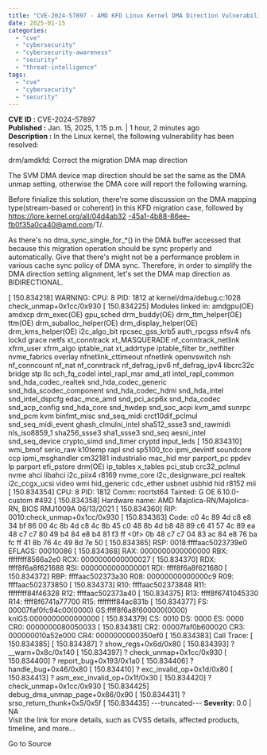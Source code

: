 ```yaml
---
title: "CVE-2024-57897 - AMD KFD Linux Kernel DMA Direction Vulnerability"
date: 2025-01-15
categories: 
  - "cve"
  - "cybersecurity"
  - "cybersecurity-awareness"
  - "security"
  - "threat-intelligence"
tags: 
  - "cve"
  - "cybersecurity"
  - "security"
---
```


**CVE ID :** CVE-2024-57897  
**Published :** Jan. 15, 2025, 1:15 p.m. | 1 hour, 2 minutes ago  
**Description :** In the Linux kernel, the following vulnerability has been resolved:

drm/amdkfd: Correct the migration DMA map direction

The SVM DMA device map direction should be set the same as the DMA unmap setting, otherwise the DMA core will report the following warning.

Before finialize this solution, there're some discussion on the DMA mapping type(stream-based or coherent) in this KFD migration case, followed by https://lore.kernel.org/all/04d4ab32 -45a1-4b88-86ee-fb0f35a0ca40@amd.com/T/.

As there's no dma\_sync\_single\_for\_\*() in the DMA buffer accessed that because this migration operation should be sync properly and automatically. Give that there's might not be a performance problem in various cache sync policy of DMA sync. Therefore, in order to simplify the DMA direction setting alignment, let's set the DMA map direction as BIDIRECTIONAL.

\[ 150.834218\] WARNING: CPU: 8 PID: 1812 at kernel/dma/debug.c:1028 check\_unmap+0x1cc/0x930 \[ 150.834225\] Modules linked in: amdgpu(OE) amdxcp drm\_exec(OE) gpu\_sched drm\_buddy(OE) drm\_ttm\_helper(OE) ttm(OE) drm\_suballoc\_helper(OE) drm\_display\_helper(OE) drm\_kms\_helper(OE) i2c\_algo\_bit rpcsec\_gss\_krb5 auth\_rpcgss nfsv4 nfs lockd grace netfs xt\_conntrack xt\_MASQUERADE nf\_conntrack\_netlink xfrm\_user xfrm\_algo iptable\_nat xt\_addrtype iptable\_filter br\_netfilter nvme\_fabrics overlay nfnetlink\_cttimeout nfnetlink openvswitch nsh nf\_conncount nf\_nat nf\_conntrack nf\_defrag\_ipv6 nf\_defrag\_ipv4 libcrc32c bridge stp llc sch\_fq\_codel intel\_rapl\_msr amd\_atl intel\_rapl\_common snd\_hda\_codec\_realtek snd\_hda\_codec\_generic snd\_hda\_scodec\_component snd\_hda\_codec\_hdmi snd\_hda\_intel snd\_intel\_dspcfg edac\_mce\_amd snd\_pci\_acp6x snd\_hda\_codec snd\_acp\_config snd\_hda\_core snd\_hwdep snd\_soc\_acpi kvm\_amd sunrpc snd\_pcm kvm binfmt\_misc snd\_seq\_midi crct10dif\_pclmul snd\_seq\_midi\_event ghash\_clmulni\_intel sha512\_ssse3 snd\_rawmidi nls\_iso8859\_1 sha256\_ssse3 sha1\_ssse3 snd\_seq aesni\_intel snd\_seq\_device crypto\_simd snd\_timer cryptd input\_leds \[ 150.834310\] wmi\_bmof serio\_raw k10temp rapl snd sp5100\_tco ipmi\_devintf soundcore ccp ipmi\_msghandler cm32181 industrialio mac\_hid msr parport\_pc ppdev lp parport efi\_pstore drm(OE) ip\_tables x\_tables pci\_stub crc32\_pclmul nvme ahci libahci i2c\_piix4 r8169 nvme\_core i2c\_designware\_pci realtek i2c\_ccgx\_ucsi video wmi hid\_generic cdc\_ether usbnet usbhid hid r8152 mii \[ 150.834354\] CPU: 8 PID: 1812 Comm: rocrtst64 Tainted: G OE 6.10.0-custom #492 \[ 150.834358\] Hardware name: AMD Majolica-RN/Majolica-RN, BIOS RMJ1009A 06/13/2021 \[ 150.834360\] RIP: 0010:check\_unmap+0x1cc/0x930 \[ 150.834363\] Code: c0 4c 89 4d c8 e8 34 bf 86 00 4c 8b 4d c8 4c 8b 45 c0 48 8b 4d b8 48 89 c6 41 57 4c 89 ea 48 c7 c7 80 49 b4 84 e8 b4 81 f3 ff <0f> 0b 48 c7 c7 04 83 ac 84 e8 76 ba fc ff 41 8b 76 4c 49 8d 7e 50 \[ 150.834365\] RSP: 0018:ffffaac5023739e0 EFLAGS: 00010086 \[ 150.834368\] RAX: 0000000000000000 RBX: ffffffff8566a2e0 RCX: 0000000000000027 \[ 150.834370\] RDX: ffff8f6a8f621688 RSI: 0000000000000001 RDI: ffff8f6a8f621680 \[ 150.834372\] RBP: ffffaac502373a30 R08: 00000000000000c9 R09: ffffaac502373850 \[ 150.834373\] R10: ffffaac502373848 R11: ffffffff84f46328 R12: ffffaac502373a40 \[ 150.834375\] R13: ffff8f6741045330 R14: ffff8f6741a77700 R15: ffffffff84ac831b \[ 150.834377\] FS: 00007faf0fc94c00(0000) GS:ffff8f6a8f600000(0000) knlGS:0000000000000000 \[ 150.834379\] CS: 0010 DS: 0000 ES: 0000 CR0: 0000000080050033 \[ 150.834381\] CR2: 00007faf0b600020 CR3: 000000010a52e000 CR4: 0000000000350ef0 \[ 150.834383\] Call Trace: \[ 150.834385\] \[ 150.834387\] ? show\_regs+0x6d/0x80 \[ 150.834393\] ? \_\_warn+0x8c/0x140 \[ 150.834397\] ? check\_unmap+0x1cc/0x930 \[ 150.834400\] ? report\_bug+0x193/0x1a0 \[ 150.834406\] ? handle\_bug+0x46/0x80 \[ 150.834410\] ? exc\_invalid\_op+0x1d/0x80 \[ 150.834413\] ? asm\_exc\_invalid\_op+0x1f/0x30 \[ 150.834420\] ? check\_unmap+0x1cc/0x930 \[ 150.834425\] debug\_dma\_unmap\_page+0x86/0x90 \[ 150.834431\] ? srso\_return\_thunk+0x5/0x5f \[ 150.834435\] ---truncated--- 
**Severity:** 0.0 | NA  
Visit the link for more details, such as CVSS details, affected products, timeline, and more...

Go to Source
